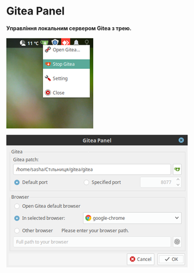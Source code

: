 # Gitea Panel

#### Управління локальним сервером Gitea з трею.

![screen](./resource/screen.png)

![screen2](./resource/screen2.png)
